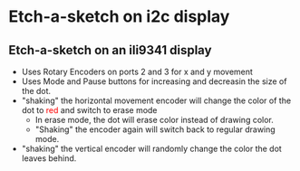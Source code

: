 # Etch-a-sketch on i2c display

## Etch-a-sketch on an ili9341 display
* Uses Rotary Encoders on ports 2 and 3 for x and y movement
* Uses Mode and Pause buttons for increasing and decreasin the size of the dot.
* "shaking" the horizontal movement encoder will change the color of the dot to <span style= color:red> red </span> and switch to erase mode
  * In erase mode, the dot will erase color instead of drawing color.
  * "Shaking" the encoder again will switch back to regular drawing mode.
* "shaking" the vertical encoder will randomly change the color the dot leaves behind.

